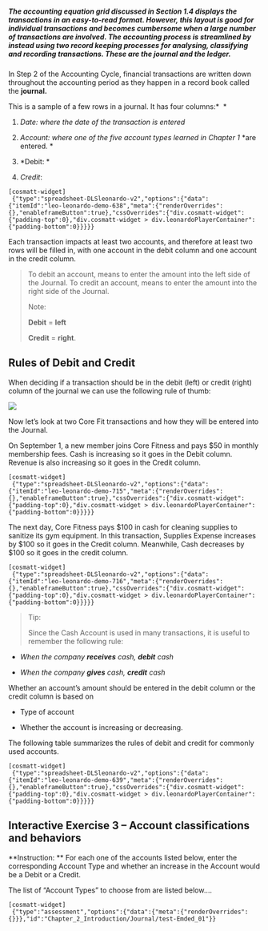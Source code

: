 ##### The accounting equation grid discussed in <a routerlink='file:///C:\\Users\\Neelu_singh\\Dropbox\\Accounting%20Courseware\\Chapter_1_Introduction_to_business_and_accounting_concepts\\documents\\Chapter_1_Introduction\\Common_Accounting_Transactions' class='ngx-router-link'>Section 1.4</a> displays the transactions in an easy-to-read format. However, this layout is good for individual transactions and becomes cumbersome when a large number of transactions are involved. The accounting process is streamlined by instead using two record keeping processes for analysing, classifying and recording transactions. These are the **journal** and the **ledger**.

In Step 2 of the Accounting Cycle, financial transactions are written down throughout the accounting period as they happen in a record book called the **journal.**  

This is a sample of a few rows in a journal. It has four columns:*  *

1.  *Date: where the date of the transaction is entered*

2.  *Account: where one of the five* *account types learned in *Chapter 1** *are entered. *

3.  *Debit: *

4.  *Credit*:

```
[cosmatt-widget]
 {"type":"spreadsheet-DLSleonardo-v2","options":{"data":{"itemId":"leo-leonardo-demo-638","meta":{"renderOverrides":{},"enableframeButton":true},"cssOverrides":{"div.cosmatt-widget":{"padding-top":0},"div.cosmatt-widget > div.leonardoPlayerContainer":{"padding-bottom":0}}}}} 
```

Each transaction impacts at least two accounts, and therefore at least two rows will be filled in, with one account in the debit column and one account in the credit column.

> To debit an account, means to enter the amount into the left side of the Journal. To credit an account, means to enter the amount into the right side of the Journal.
> 
> Note:
> 
> **Debit** = **left** 
> 
> **Credit** = **right**.

## Rules of Debit and Credit

When deciding if a transaction should be in the debit (left) or credit (right) column of the journal we can use the following rule of thumb:

![](./Chapter_2_Recording_accounting_transactions/media/01_Journal/image3.png)

Now let’s look at two Core Fit transactions and how they will be entered into the Journal.

On September 1, a new member joins Core Fitness and pays $50 in monthly membership fees. Cash is increasing so it goes in the Debit column. Revenue is also increasing so it goes in the Credit column.

```
[cosmatt-widget]
 {"type":"spreadsheet-DLSleonardo-v2","options":{"data":{"itemId":"leo-leonardo-demo-715","meta":{"renderOverrides":{},"enableframeButton":true},"cssOverrides":{"div.cosmatt-widget":{"padding-top":0},"div.cosmatt-widget > div.leonardoPlayerContainer":{"padding-bottom":0}}}}} 
```

The next day, Core Fitness pays $100 in cash for cleaning supplies to sanitize its gym equipment. In this transaction, Supplies Expense increases by $100 so it goes in the Credit column. Meanwhile, Cash decreases by $100 so it goes in the credit column.

```
[cosmatt-widget]
 {"type":"spreadsheet-DLSleonardo-v2","options":{"data":{"itemId":"leo-leonardo-demo-716","meta":{"renderOverrides":{},"enableframeButton":true},"cssOverrides":{"div.cosmatt-widget":{"padding-top":0},"div.cosmatt-widget > div.leonardoPlayerContainer":{"padding-bottom":0}}}}} 
```

> Tip:
> 
> Since the Cash Account is used in many transactions, it is useful to remember the following rule:

  - *When the company **receives** cash, **debit** cash*

  - *When the company **gives** cash, **credit** cash*

Whether an account’s amount should be entered in the debit column or the credit column is based on

  - Type of account

  - Whether the account is increasing or decreasing.

The following table summarizes the rules of debit and credit for commonly used accounts.

```
[cosmatt-widget]
 {"type":"spreadsheet-DLSleonardo-v2","options":{"data":{"itemId":"leo-leonardo-demo-639","meta":{"renderOverrides":{},"enableframeButton":true},"cssOverrides":{"div.cosmatt-widget":{"padding-top":0},"div.cosmatt-widget > div.leonardoPlayerContainer":{"padding-bottom":0}}}}} 
```

## Interactive Exercise 3 – Account classifications and behaviors

**Instruction: ** For each one of the accounts listed below, enter the corresponding Account Type and whether an increase in the Account would be a Debit or a Credit.

The list of “Account Types” to choose from are listed below….

```
[cosmatt-widget]
 {"type":"assessment","options":{"data":{"meta":{"renderOverrides":{}}},"id":"Chapter_2_Introduction/Journal/test-Emded_01"}} 
```
